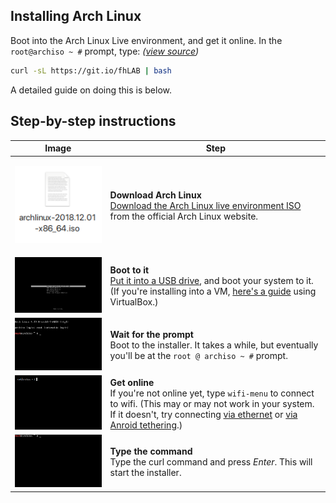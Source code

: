 ## Installing Arch Linux

Boot into the Arch Linux Live environment, and get it online. In the `root@archiso ~ #` prompt, type: _([view source](https://git.io/fhLAB))_

```sh
curl -sL https://git.io/fhLAB | bash
```

A detailed guide on doing this is below.

## Step-by-step instructions

| Image                                                                                                     | Step                                                                                                                                                                                                                                                       |
| --------------------------------------------------------------------------------------------------------- | ---------------------------------------------------------------------------------------------------------------------------------------------------------------------------------------------------------------------------------------------------------- |
| <p align='center'><img width='143' src='./images/arch-iso.png'></p>                                       | **Download Arch Linux** <br> [Download the Arch Linux live environment ISO][download] from the official Arch Linux website.                                                                                                                                |
| <a href='./images/ai-systemd-boot.gif'><img width='420' src='./images/ai-systemd-boot.gif'></a>           | **Boot to it** <br> [Put it into a USB drive][usb], and boot your system to it. (If you're installing into a VM, [here's a guide](./creating_virtualbox_vm.md) using VirtualBox.)                                                                          |
| <a href='./images/virtualbox-08-prompt.gif'><img width='420' src='./images/virtualbox-08-prompt.gif'></a> | **Wait for the prompt** <br> Boot to the installer. It takes a while, but eventually you'll be at the `root @ archiso ~ #` prompt.                                                                                                                         |
| <a href='./images/wifi-menu.gif'><img width='420' src='./images/wifi-menu.gif'></a>                       | **Get online** <br> If you're not online yet, type `wifi-menu` to connect to wifi. (This may or may not work in your system. If it doesn't, try connecting [via ethernet](./connect_via_ethernet.md) or [via Anroid tethering](./connect_via_android.md).) |
| <a href='./images/ai-01-curl-bash.gif'><img width='420' src='./images/ai-01-curl-bash.gif'></a>           | **Type the command** <br> Type the curl command and press _Enter_. This will start the installer.                                                                                                                                                          |

[download]: https://www.archlinux.org/download/
[usb]: https://wiki.archlinux.org/index.php/USB_flash_installation_media
